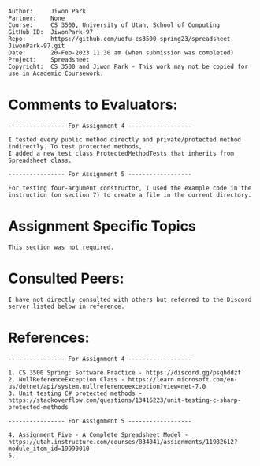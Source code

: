 ﻿
```
Author:     Jiwon Park
Partner:    None
Course:     CS 3500, University of Utah, School of Computing
GitHub ID:  JiwonPark-97
Repo:       https://github.com/uofu-cs3500-spring23/spreadsheet-JiwonPark-97.git
Date:       20-Feb-2023 11.30 am (when submission was completed) 
Project:    Spreadsheet
Copyright:  CS 3500 and Jiwon Park - This work may not be copied for use in Academic Coursework.
```

# Comments to Evaluators:

    ---------------- For Assignment 4 ------------------

    I tested every public method directly and private/protected method indirectly. To test protected methods,
    I added a new test class ProtectedMethodTests that inherits from Spreadsheet class.

    ---------------- For Assignment 5 ------------------

    For testing four-argument constructor, I used the example code in the instruction (on section 7) to create a file in the current directory.

# Assignment Specific Topics

    This section was not required.

# Consulted Peers:

    I have not directly consulted with others but referred to the Discord server listed below in reference.

# References:

    ---------------- For Assignment 4 ------------------

    1. CS 3500 Spring: Software Practice - https://discord.gg/psqhddzf
    2. NullReferenceException Class - https://learn.microsoft.com/en-us/dotnet/api/system.nullreferenceexception?view=net-7.0
    3. Unit testing C# protected methods - https://stackoverflow.com/questions/13416223/unit-testing-c-sharp-protected-methods

    ---------------- For Assignment 5 ------------------

    4. Assignment Five - A Complete Spreadsheet Model - https://utah.instructure.com/courses/834041/assignments/11982612?module_item_id=19990010
    5.

